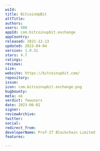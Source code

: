 ```yaml
---
wsId: 
title: BitcoinUpBit
altTitle: 
authors: 
users: 500
appId: com.bitcoinupbit.exchange
appCountry: 
released: 2021-12-13
updated: 2023-04-04
version: 1.0.31
stars: 4.7
ratings: 
reviews: 
size: 
website: https://bitcoinupbit.com/
repository: 
issue: 
icon: com.bitcoinupbit.exchange.png
bugbounty: 
meta: ok
verdict: fewusers
date: 2023-06-02
signer: 
reviewArchive: 
twitter: 
social: 
redirect_from: 
developerName: Prof-IT Blockchain Limited
features: 

---
```


